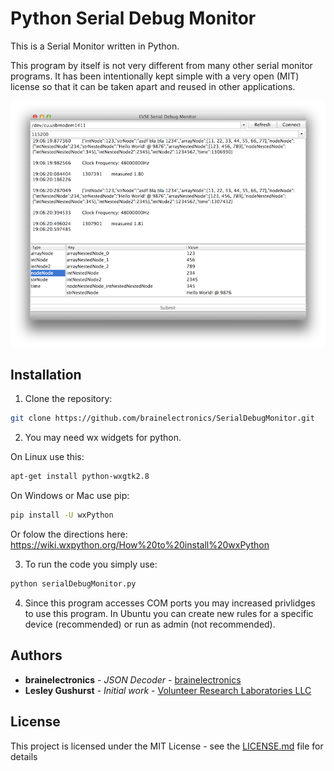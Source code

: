 # Python Serial Debug Monitor

This is a Serial Monitor written in Python.

This program by itself is not very different from many other serial monitor programs. It has been intentionally kept simple with a very open (MIT) license so that it can be taken apart and reused in other applications.

<!-- A .wxg file is also included in this repository which can be loaded and modified using WxGlade a very simple python GUI builder for WxPython. -->

![alt text](https://raw.githubusercontent.com/brainelectronics/SerialDebugMonitor/master/images/serial_monitor.png)

## Installation

1. Clone the repository:

```bash
git clone https://github.com/brainelectronics/SerialDebugMonitor.git
```

2. You may need wx widgets for python.

On Linux use this:
```bash
apt-get install python-wxgtk2.8
```

On Windows or Mac use pip:
```bash
pip install -U wxPython
```

Or folow the directions here: https://wiki.wxpython.org/How%20to%20install%20wxPython

3. To run the code you simply use:

```bash
python serialDebugMonitor.py
```

4. Since this program accesses COM ports you may increased privlidges to use this program. In Ubuntu you can create new rules for a specific device (recommended) or run as admin (not recommended).

## Authors

* **brainelectronics** - *JSON Decoder* - [brainelectronics](https://github.com/brainelectronics/SerialDebugMonitor)
* **Lesley Gushurst** - *Initial work* - [Volunteer Research Laboratories LLC](https://github.com/volunteerlabs/PythonSerialMonitor)

## License

This project is licensed under the MIT License - see the [LICENSE.md](LICENSE.md) file for details
